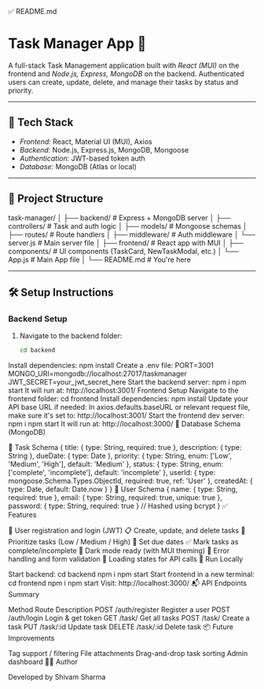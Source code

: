 ✅ README.md
# Task Manager App 📝

A full-stack Task Management application built with *React (MUI)* on the frontend and *Node.js, Express, MongoDB* on the backend. Authenticated users can create, update, delete, and manage their tasks by status and priority.

---

## 🚀 Tech Stack

- *Frontend:* React, Material UI (MUI), Axios
- *Backend:* Node.js, Express.js, MongoDB, Mongoose
- *Authentication:* JWT-based token auth
- *Database:* MongoDB (Atlas or local)

---

## 📁 Project Structure

task-manager/
│
├── backend/ # Express + MongoDB server
│ ├── controllers/ # Task and auth logic
│ ├── models/ # Mongoose schemas
│ ├── routes/ # Route handlers
│ ├── middleware/ # Auth middleware
│ └── server.js # Main server file
│
├── frontend/ # React app with MUI
│ ├── components/ # UI components (TaskCard, NewTaskModal, etc.)
│ └── App.js # Main App file
│
└── README.md # You're here


---

## 🛠 Setup Instructions

### Backend Setup

1. Navigate to the backend folder:
   ```bash
   cd backend
Install dependencies:
npm install
Create a .env file:
PORT=3001
MONGO_URI=mongodb://localhost:27017/taskmanager
JWT_SECRET=your_jwt_secret_here
Start the backend server:
npm i
npm start
It will run at: http://localhost:3001/
Frontend Setup
Navigate to the frontend folder:
cd frontend
Install dependencies:
npm install
Update your API base URL if needed:
In axios.defaults.baseURL or relevant request file, make sure it's set to:
http://localhost:3001/
Start the frontend dev server:
npm i
npm start
It will run at: http://localhost:3000/
💾 Database Schema (MongoDB)

🧾 Task Schema
{
  title: { type: String, required: true },
  description: { type: String },
  dueDate: { type: Date },
  priority: { type: String, enum: ['Low', 'Medium', 'High'], default: 'Medium' },
  status: { type: String, enum: ['complete', 'incomplete'], default: 'incomplete' },
  userId: { type: mongoose.Schema.Types.ObjectId, required: true, ref: 'User' },
  createdAt: { type: Date, default: Date.now }
}
👤 User Schema
{
  name: { type: String, required: true },
  email: { type: String, required: true, unique: true },
  password: { type: String, required: true } // Hashed using bcrypt
}
✅ Features

🔐 User registration and login (JWT)
📋 Create, update, and delete tasks
📌 Prioritize tasks (Low / Medium / High)
📅 Set due dates
✅ Mark tasks as complete/incomplete
🌙 Dark mode ready (with MUI theming)
🧼 Error handling and form validation
🔄 Loading states for API calls
🧪 Run Locally

Start backend:
cd backend
 npm i
npm start
Start frontend in a new terminal:
cd frontend
 npm i
npm start
Visit: http://localhost:3000/
📬 API Endpoints Summary

Method	Route	Description
POST	/auth/register	Register a user
POST	/auth/login	Login & get token
GET	/task/	Get all tasks
POST	/task/	Create a task
PUT	/task/:id	Update task
DELETE	/task/:id	Delete task
📦 Future Improvements

Tag support / filtering
File attachments
Drag-and-drop task sorting
Admin dashboard
🧑‍💻 Author

Developed by Shivam Sharma